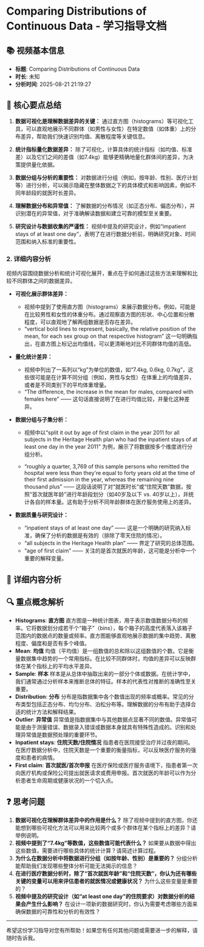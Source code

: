 
# Comparing Distributions of Continuous Data - 学习指导文档

## 📚 视频基本信息
- **标题**: Comparing Distributions of Continuous Data
- **时长**: 未知
- **分析时间**: 2025-08-21 21:19:27

## 🎯 核心要点总结
1.  **数据可视化是理解数据差异的关键：** 通过直方图（histograms）等可视化工具，可以直观地展示不同群体（如男性与女性）在特定数值（如体重）上的分布差异，帮助我们快速识别均值、离散程度等关键信息。


2.  **统计指标量化数据差异：** 除了可视化，计算具体的统计指标（如均值、标准差）以及它们之间的差值（如7.4kg）能够更精确地量化群体间的差异，为决策提供量化依据。


3.  **数据分组与分析的重要性：** 对数据进行分组（例如，按年龄、性别、医疗计划等）进行分析，可以揭示隐藏在整体数据之下的具体模式和影响因素，例如不同年龄段的就医时长差异。


4.  **理解数据分布和异常值：** 了解数据的分布情况（如正态分布、偏态分布），并识别潜在的异常值，对于准确解读数据和建立可靠的模型至关重要。


5.  **研究设计与数据收集的严谨性：** 视频中提及的研究设计，例如“impatient stays of at least one day”，表明了在进行数据分析前，明确研究对象、时间范围和纳入标准的重要性。


### 2. 详细内容分析
视频内容围绕数据分析和统计可视化展开，重点在于如何通过这些方法来理解和比较不同群体之间的数据差异。
*   **可视化展示群体差异：**
	*   视频中提到了使用直方图（histograms）来展示数据分布。例如，可能是在比较男性和女性的体重分布。通过观察直方图的形状、中心位置和分散程度，可以直观地了解两组数据是否存在差异。
	*   “vertical bold lines to represent, basically, the relative position of the mean, for each sex group on that respective histogram” 这一句明确指出，在直方图上标记出均值线，可以更清晰地对比不同群体均值的高低。


*   **量化统计差异：**
	*   视频中列出了一系列以“kg”为单位的数值，如“7.4kg, 0.6kg, 0.7kg”，这些很可能是在计算不同分组（例如，男性与女性）在体重上的均值差异，或者是不同类别下的平均体重增量。
	*   “The difference, the increase in the mean for males, compared with females here” —— 这句话直接说明了在进行均值比较，并量化这种差异。


*   **数据分组与子集分析：**
	*   视频中以“split it out by age of first claim in the year 2011 for all subjects in the Heritage Health plan who had the inpatient stays of at least one day in the year 2011” 为例，展示了将数据按多个维度进行分组分析。

	*   “roughly a quarter, 3,769 of this sample persons who remitted the hospital were less than they're equal to forty years old at the time of their first admission in the year, whereas the remaining nine thousand plus” —— 这段话说明了对“就医时长”或“住院天数”数据，按照“首次就医年龄”进行年龄段划分（如40岁及以下 vs. 40岁以上），并统计各自的样本量。这有助于分析不同年龄群体在医疗服务使用上的差异。


*   **数据质量与研究设计：**
	*   “inpatient stays of at least one day” —— 这是一个明确的研究纳入标准，确保了分析的数据是有效的（排除了零天住院的情况）。
	*   “all subjects in the Heritage Health plan” —— 界定了研究的总体范围。
	*   “age of first claim” —— 关注的是首次就医的年龄，这可能是分析中一个重要的解释变量。

## 📖 详细内容分析


## 🔍 重点概念解析
*   **Histograms**: **直方图**
直方图是一种统计图表，用于表示数值数据分布的频率。它将数据划分成若干个“箱子”（bins），每个箱子的高度代表落入该箱子范围内的数据点的数量或频率。直方图能够直观地展示数据的集中趋势、离散程度、偏度和是否有多个峰值。
*   **Mean**: **均值**
均值（平均值）是一组数值的总和除以这组数值的个数。它是衡量数据集中趋势的一个常用指标。在比较不同群体时，均值的差异可以反映群体在某个指标上的平均水平差异。
*   **Sample**: **样本**
样本是从总体中抽取出来的一部分个体或数据。在统计学中，我们通常通过分析样本来推断总体的特征。样本的代表性对推断的准确性至关重要。
*   **Distribution**: **分布**
分布是指数据集中各个数值出现的频率或概率。常见的分布类型包括正态分布、均匀分布、泊松分布等。理解数据的分布有助于选择合适的统计方法和解释结果。
*   **Outlier**: **异常值**
异常值是指数据集中与其他数据点显著不同的数值。异常值可能是由于测量错误、数据录入错误或数据本身就具有特殊性造成的。识别和处理异常值是数据预处理的重要环节。
*   **Inpatient stays**: **住院天数/住院情况**
指患者在医院接受治疗并过夜的期间。在医疗数据分析中，住院天数是一个重要的衡量指标，可以反映医疗服务的强度和患者的病情。
*   **First claim**: **首次就医/首次申报**
在医疗保险或医疗服务语境下，指患者第一次向医疗机构或保险公司提出就医请求或费用申报。首次就医的年龄可以作为分析患者生命周期或健康状况的一个切入点。

## ❓ 思考问题
1.  **数据可视化在理解群体差异中的作用是什么？** 除了视频中提到的直方图，你还能想到哪些可视化方法可以用来比较两个或多个群体在某个指标上的差异？请举例说明。
2.  **视频中提到了“7.4kg”等数值，这些数值可能代表什么？** 如果要从数据中得出这些数值，需要进行哪些具体的统计计算？请简述计算过程。
3.  **为什么在数据分析中将数据进行分组（如按年龄、性别）是重要的？** 分组分析能帮助我们发现哪些整体分析可能无法揭示的信息？
4.  **在进行医疗数据分析时，除了“首次就医年龄”和“住院天数”，你认为还有哪些关键的变量可以用来评估患者的就医情况或健康状况？** 为什么这些变量是重要的？
5.  **视频中提及的研究设计（如“at least one day”的住院要求）对数据分析的结果会产生什么影响？** 在设计一项新的数据研究时，你认为需要考虑哪些方面来确保数据的可靠性和分析的有效性？
---
希望这份学习指导对您有所帮助！如果您有任何其他问题或需要进一步的解释，请随时告诉我。


